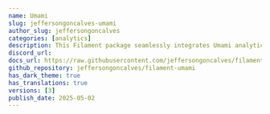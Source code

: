 ```yaml
---
name: Umami
slug: jeffersongoncalves-umami
author_slug: jeffersongoncalves
categories: [analytics]
description: This Filament package seamlessly integrates Umami analytics into your Blade templates. Easily track website visits and user engagement directly within your Laravel application, providing valuable insights into your website's performance.
discord_url: 
docs_url: https://raw.githubusercontent.com/jeffersongoncalves/filament-umami/master/README.md
github_repository: jeffersongoncalves/filament-umami
has_dark_theme: true
has_translations: true
versions: [3]
publish_date: 2025-05-02
---
```

